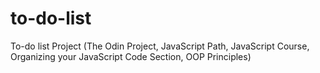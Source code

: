 # to-do-list
To-do list Project (The Odin Project, JavaScript Path, JavaScript Course, Organizing your JavaScript Code Section, OOP Principles)
